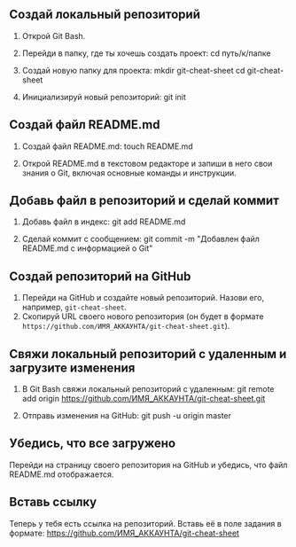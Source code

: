

## Создай локальный репозиторий

1. Открой Git Bash.

2. Перейди в папку, где ты хочешь создать проект:
      cd путь/к/папке

3. Создай новую папку для проекта:
      mkdir git-cheat-sheet
      cd git-cheat-sheet

4. Инициализируй новый репозиторий:
      git init

## Создай файл README.md

1. Создай файл README.md:
      touch README.md

2. Открой README.md в текстовом редакторе и запиши в него свои знания о Git, включая основные команды и инструкции.

## Добавь файл в репозиторий и сделай коммит

1. Добавь файл в индекс:
      git add README.md

2. Сделай коммит с сообщением:
      git commit -m "Добавлен файл README.md с информацией о Git"

## Создай репозиторий на GitHub

1. Перейди на GitHub и создайте новый репозиторий. Назови его, например, `git-cheat-sheet`.
2. Скопируй URL своего нового репозитория (он будет в формате `https://github.com/ИМЯ_АККАУНТА/git-cheat-sheet.git`).

## Свяжи локальный репозиторий с удаленным и загрузите изменения

1. В Git Bash свяжи локальный репозиторий с удаленным:
      git remote add origin https://github.com/ИМЯ_АККАУНТА/git-cheat-sheet.git

2. Отправь изменения на GitHub:
      git push -u origin master

## Убедись, что все загружено

Перейди на страницу своего репозитория на GitHub и убедись, что файл README.md отображается.

## Вставь ссылку

Теперь у тебя есть ссылка на репозиторий. Вставь её в поле задания в формате:
    https://github.com/ИМЯ_АККАУНТА/git-cheat-sheet
